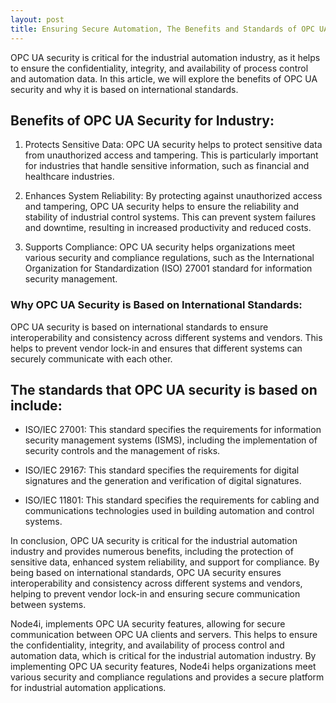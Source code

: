 ```yaml
---
layout: post
title: Ensuring Secure Automation, The Benefits and Standards of OPC UA Security in the Industrial Industry
---
```


OPC UA security is critical for the industrial automation industry, as it helps to ensure the confidentiality, integrity, and availability of process control and automation data. In this article, we will explore the benefits of OPC UA security and why it is based on international standards.

## Benefits of OPC UA Security for Industry:

1. Protects Sensitive Data: OPC UA security helps to protect sensitive data from unauthorized access and tampering. This is particularly important for industries that handle sensitive information, such as financial and healthcare industries.

2. Enhances System Reliability: By protecting against unauthorized access and tampering, OPC UA security helps to ensure the reliability and stability of industrial control systems. This can prevent system failures and downtime, resulting in increased productivity and reduced costs.

3. Supports Compliance: OPC UA security helps organizations meet various security and compliance regulations, such as the International Organization for Standardization (ISO) 27001 standard for information security management.

### Why OPC UA Security is Based on International Standards:

OPC UA security is based on international standards to ensure interoperability and consistency across different systems and vendors. This helps to prevent vendor lock-in and ensures that different systems can securely communicate with each other.

## The standards that OPC UA security is based on include:

- ISO/IEC 27001: This standard specifies the requirements for information security management systems (ISMS), including the implementation of security controls and the management of risks.

- ISO/IEC 29167: This standard specifies the requirements for digital signatures and the generation and verification of digital signatures.

- ISO/IEC 11801: This standard specifies the requirements for cabling and communications technologies used in building automation and control systems.

In conclusion, OPC UA security is critical for the industrial automation industry and provides numerous benefits, including the protection of sensitive data, enhanced system reliability, and support for compliance. By being based on international standards, OPC UA security ensures interoperability and consistency across different systems and vendors, helping to prevent vendor lock-in and ensuring secure communication between systems.

Node4i, implements OPC UA security features, allowing for secure communication between OPC UA clients and servers. This helps to ensure the confidentiality, integrity, and availability of process control and automation data, which is critical for the industrial automation industry. By implementing OPC UA security features, Node4i helps organizations meet various security and compliance regulations and provides a secure platform for industrial automation applications.
